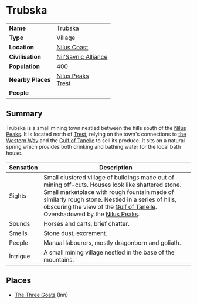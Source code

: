 # Trubska

|||
| --- | --- |
| **Name** | Trubska | place.4
| **Type** | Village |
| **Location** | [Nilus Coast](../../civilisations/nilsavnic-alliance/states/nilus-coast.md) |
| **Civilisation** | [Nil'Savnic Alliance](../../civilisations/nilsavnic-alliance/nilsavnic-alliance.md) |
| **Population** | 400 |
| **Nearby Places** | [Nilus Peaks](../mountains/nilus-peaks.md)<br>[Trest](../towns/trest.md) |
| **People** | |

## Summary

Trubska is a small mining town nestled between the hills south of the [Nilus Peaks](../mountains/nilus-peaks.md). It is located north of [Trest](../towns/trest.md), relying on the town's connections to [the Western Way](../roads/the-western-way.md) and the [Gulf of Tanelle](../seas-oceans/gulf-of-tanelle.md) to sell its produce. It sits on a natural spring which provides both drinking and bathing water for the local bath house.

| Sensation | Description |
| ---- | --- |
| Sights | Small clustered village of buildings made out of mining off-cuts. Houses look like shattered stone. Small marketplace with rough fountain made of similarly rough stone. Nestled in a series of hills, obscuring the view of the [Gulf of Tanelle](../seas-oceans/gulf-of-tanelle.md). Overshadowed by the [Nilus Peaks](../mountains/nilus-peaks.md). |
| Sounds | Horses and carts, brief chatter. |
| Smells | Stone dust, excrement. |
| People | Manual labourers, mostly dragonborn and goliath. |
| Intrigue | A small mining village nestled in the base of the mountains. |

## Places

- [The Three Goats](../buildings/inns-taverns/the-three-goats.md) (Inn)
